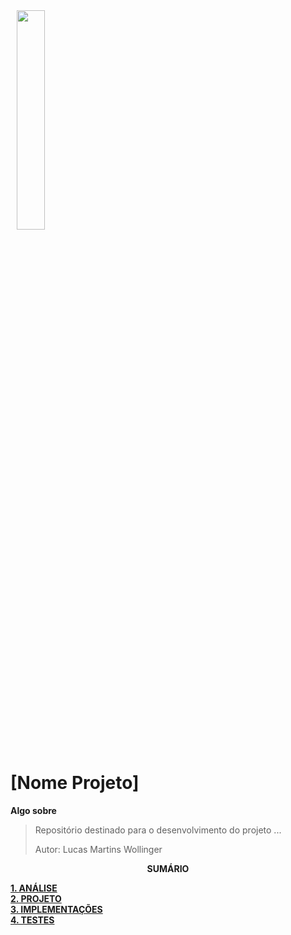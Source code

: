 <img src="img/ifsc-logo.png"
     width="30%"
     style="padding: 10px">

#  [Nome Projeto]

**Algo sobre**

> Repositório destinado para o desenvolvimento do projeto ...
> 
> Autor: Lucas Martins Wollinger

<p align=center><strong>SUMÁRIO</strong></p>

[**1. ANÁLISE**](./analise.md)<br>
[**2. PROJETO**](./projeto.md)<br>
[**3. IMPLEMENTAÇÕES**](./implementacao.md)<br>
[**4. TESTES**](./testes.md)<br>